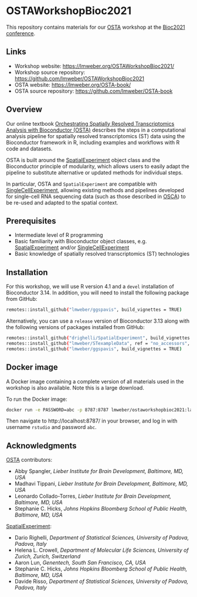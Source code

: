 # OSTAWorkshopBioc2021

This repository contains materials for our [OSTA](https://lmweber.org/OSTA-book/) workshop at the [Bioc2021 conference](https://bioc2021.bioconductor.org/).


## Links

- Workshop website: https://lmweber.org/OSTAWorkshopBioc2021/
- Workshop source repository: https://github.com/lmweber/OSTAWorkshopBioc2021
- OSTA website: https://lmweber.org/OSTA-book/
- OSTA source repository: https://github.com/lmweber/OSTA-book


## Overview

Our online textbook [Orchestrating Spatially Resolved Transcriptomics Analysis with Bioconductor (OSTA)](https://lmweber.org/OSTA-book/) describes the steps in a computational analysis pipeline for spatially resolved transcriptomics (ST) data using the Bioconductor framework in R, including examples and workflows with R code and datasets.

OSTA is built around the [SpatialExperiment](https://bioconductor.org/packages/SpatialExperiment) object class and the Bioconductor principle of modularity, which allows users to easily adapt the pipeline to substitute alternative or updated methods for individual steps.

In particular, OSTA and `SpatialExperiment` are compatible with [SingleCellExperiment](https://bioconductor.org/packages/SingleCellExperiment), allowing existing methods and pipelines developed for single-cell RNA sequencing data (such as those described in [OSCA](https://bioconductor.org/books/release/OSCA/)) to be re-used and adapted to the spatial context.


## Prerequisites

- Intermediate level of R programming
- Basic familiarity with Bioconductor object classes, e.g. [SpatialExperiment](https://bioconductor.org/packages/SpatialExperiment) and/or [SingleCellExperiment](https://bioconductor.org/packages/SingleCellExperiment)
- Basic knowledge of spatially resolved transcriptomics (ST) technologies


## Installation

For this workshop, we will use R version 4.1 and a `devel` installation of Bioconductor 3.14. In addition, you will need to install the following package from GitHub:

```sh
remotes::install_github("lmweber/ggspavis", build_vignettes = TRUE)
```

Alternatively, you can use a `release` version of Bioconductor 3.13 along with the following versions of packages installed from GitHub:

```sh
remotes::install_github("drighelli/SpatialExperiment", build_vignettes = TRUE)
remotes::install_github("lmweber/STexampleData", ref = "no_accessors", build_vignettes = TRUE)
remotes::install_github("lmweber/ggspavis", build_vignettes = TRUE)
```


## Docker image

A Docker image containing a complete version of all materials used in the workshop is also available. Note this is a large download.

To run the Docker image:

```sh
docker run -e PASSWORD=abc -p 8787:8787 lmweber/ostaworkshopbioc2021:latest
```

Then navigate to http://localhost:8787/ in your browser, and log in with username `rstudio` and password `abc`.


## Acknowledgments

[OSTA](https://lmweber.org/OSTA-book/) contributors:

- Abby Spangler, *Lieber Institute for Brain Development, Baltimore, MD, USA*
- Madhavi Tippani, *Lieber Institute for Brain Development, Baltimore, MD, USA*
- Leonardo Collado-Torres, *Lieber Institute for Brain Development, Baltimore, MD, USA*
- Stephanie C. Hicks, *Johns Hopkins Bloomberg School of Public Health, Baltimore, MD, USA*

[SpatialExperiment](https://bioconductor.org/packages/SpatialExperiment):

- Dario Righelli, *Department of Statistical Sciences, University of Padova, Padova, Italy*
- Helena L. Crowell, *Department of Molecular Life Sciences, University of Zurich, Zurich, Switzerland*
- Aaron Lun, *Genentech, South San Francisco, CA, USA*
- Stephanie C. Hicks, *Johns Hopkins Bloomberg School of Public Health, Baltimore, MD, USA*
- Davide Risso, *Department of Statistical Sciences, University of Padova, Padova, Italy*

